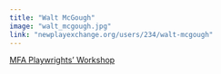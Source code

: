 ```yaml
---
title: "Walt McGough"
image: "walt_mcgough.jpg"
link: "newplayexchange.org/users/234/walt-mcgough"
---
```


[MFA Playwrights’ Workshop](/programs/mfa-playwrights-workshop)